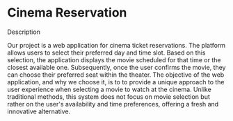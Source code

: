 # Cinema Reservation

Description

Our project is a web application for cinema ticket reservations. The platform allows users to select their preferred day and time slot. Based on this selection, the application displays the movie scheduled for that time or the closest available one. Subsequently, once the user confirms the movie, they can choose their preferred seat within the theater.
The objective of the web application, and why we choose it, is to to provide a unique approach to the user experience when selecting a movie to watch at the cinema. Unlike traditional methods, this system does not focus on movie selection but rather on the user's availability and time preferences, offering a fresh and innovative alternative.
